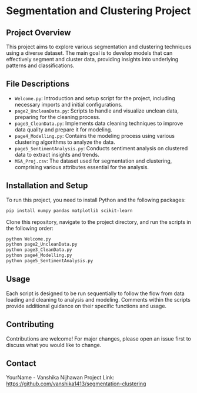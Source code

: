 # Segmentation and Clustering Project

## Project Overview
This project aims to explore various segmentation and clustering techniques using a diverse dataset. The main goal is to develop models that can effectively segment and cluster data, providing insights into underlying patterns and classifications.

## File Descriptions
- `Welcome.py`: Introduction and setup script for the project, including necessary imports and initial configurations.
- `page2_UncleanData.py`: Scripts to handle and visualize unclean data, preparing for the cleaning process.
- `page3_CleanData.py`: Implements data cleaning techniques to improve data quality and prepare it for modeling.
- `page4_Modelling.py`: Contains the modeling process using various clustering algorithms to analyze the data.
- `page5_SentimentAnalysis.py`: Conducts sentiment analysis on clustered data to extract insights and trends.
- `MSA_Proj.csv`: The dataset used for segmentation and clustering, comprising various attributes essential for the analysis.

## Installation and Setup
To run this project, you need to install Python and the following packages:
```bash
pip install numpy pandas matplotlib scikit-learn
```
Clone this repository, navigate to the project directory, and run the scripts in the following order:
```bash
python Welcome.py
python page2_UncleanData.py
python page3_CleanData.py
python page4_Modelling.py
python page5_SentimentAnalysis.py
```

## Usage
Each script is designed to be run sequentially to follow the flow from data loading and cleaning to analysis and modeling. Comments within the scripts provide additional guidance on their specific functions and usage.

## Contributing
Contributions are welcome! For major changes, please open an issue first to discuss what you would like to change.

## Contact
YourName - Vanshika Nijhawan
Project Link: https://github.com/vanshika1413/segmentation-clustering
